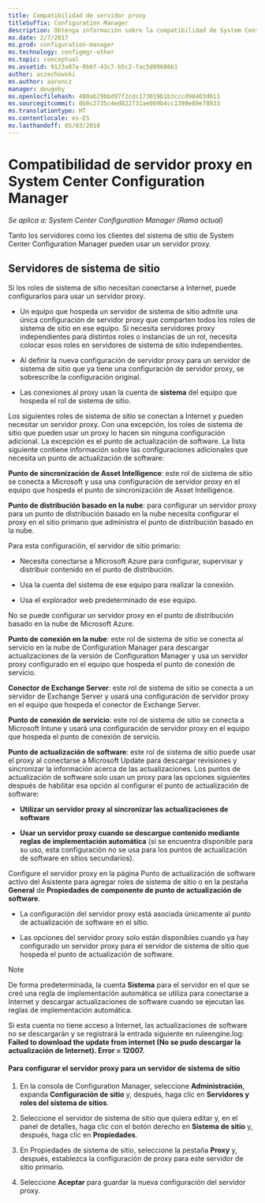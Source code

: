 ```yaml
---
title: Compatibilidad de servidor proxy
titleSuffix: Configuration Manager
description: Obtenga información sobre la compatibilidad de System Center Configuration Manager con los servidores proxy que usan los servidores y los clientes del sistema de sitio.
ms.date: 2/7/2017
ms.prod: configuration-manager
ms.technology: configmgr-other
ms.topic: conceptual
ms.assetid: 9123a87a-0b6f-43c7-b5c2-fac5d09686b1
author: aczechowski
ms.author: aaroncz
manager: dougeby
ms.openlocfilehash: 480ab29bbd97f2cdc173019b1b3cccd90403d011
ms.sourcegitcommit: 0b0c2735c4ed822731ae069b4cc1380e89e78933
ms.translationtype: HT
ms.contentlocale: es-ES
ms.lasthandoff: 05/03/2018
---
```

# <a name="proxy-server-support-in-system-center-configuration-manager"></a>Compatibilidad de servidor proxy en System Center Configuration Manager

*Se aplica a: System Center Configuration Manager (Rama actual)*

Tanto los servidores como los clientes del sistema de sitio de System Center Configuration Manager pueden usar un servidor proxy.  

## <a name="site-system-servers"></a>Servidores de sistema de sitio  
Si los roles de sistema de sitio necesitan conectarse a Internet, puede configurarlos para usar un servidor proxy.  

-   Un equipo que hospeda un servidor de sistema de sitio admite una única configuración de servidor proxy que comparten todos los roles de sistema de sitio en ese equipo. Si necesita servidores proxy independientes para distintos roles o instancias de un rol, necesita colocar esos roles en servidores de sistema de sitio independientes.  

-   Al definir la nueva configuración de servidor proxy para un servidor de sistema de sitio que ya tiene una configuración de servidor proxy, se sobrescribe la configuración original.  

-   Las conexiones al proxy usan la cuenta de **sistema** del equipo que hospeda el rol de sistema de sitio.  

Los siguientes roles de sistema de sitio se conectan a Internet y pueden necesitar un servidor proxy.  Con una excepción, los roles de sistema de sitio que pueden usar un proxy lo hacen sin ninguna configuración adicional. La excepción es el punto de actualización de software. La lista siguiente contiene información sobre las configuraciones adicionales que necesita un punto de actualización de software:  

**Punto de sincronización de Asset Intelligence**: este rol de sistema de sitio se conecta a Microsoft y usa una configuración de servidor proxy en el equipo que hospeda el punto de sincronización de Asset Intelligence.  

**Punto de distribución basado en la nube**: para configurar un servidor proxy para un punto de distribución basado en la nube necesita configurar el proxy en el sitio primario que administra el punto de distribución basado en la nube.  

Para esta configuración, el servidor de sitio primario:  

-   Necesita conectarse a Microsoft Azure para configurar, supervisar y distribuir contenido en el punto de distribución.  

-   Usa la cuenta del sistema de ese equipo para realizar la conexión.  

-   Usa el explorador web predeterminado de ese equipo.  

No se puede configurar un servidor proxy en el punto de distribución basado en la nube de Microsoft Azure.  

**Punto de conexión en la nube**: este rol de sistema de sitio se conecta al servicio en la nube de Configuration Manager para descargar actualizaciones de la versión de Configuration Manager y usa un servidor proxy configurado en el equipo que hospeda el punto de conexión de servicio.  

**Conector de Exchange Server**: este rol de sistema de sitio se conecta a un servidor de Exchange Server y usará una configuración de servidor proxy en el equipo que hospeda el conector de Exchange Server.  

**Punto de conexión de servicio**: este rol de sistema de sitio se conecta a Microsoft Intune y usará una configuración de servidor proxy en el equipo que hospeda el punto de conexión de servicio.  

**Punto de actualización de software**: este rol de sistema de sitio puede usar el proxy al conectarse a Microsoft Update para descargar revisiones y sincronizar la información acerca de las actualizaciones. Los puntos de actualización de software solo usan un proxy para las opciones siguientes después de habilitar esa opción al configurar el punto de actualización de software:  

-   **Utilizar un servidor proxy al sincronizar las actualizaciones de software**  

-   **Usar un servidor proxy cuando se descargue contenido mediante reglas de implementación automática** (si se encuentra disponible para su uso, esta configuración no se usa para los puntos de actualización de software en sitios secundarios).  

Configure el servidor proxy en la página Punto de actualización de software activo del Asistente para agregar roles de sistema de sitio o en la pestaña **General** de **Propiedades de componente de punto de actualización de software**.  

-   La configuración del servidor proxy está asociada únicamente al punto de actualización de software en el sitio.  

-   Las opciones del servidor proxy solo están disponibles cuando ya hay configurado un servidor proxy para el servidor de sistema de sitio que hospeda el punto de actualización de software.  

> [!NOTE]  
>  De forma predeterminada, la cuenta **Sistema** para el servidor en el que se creó una regla de implementación automática se utiliza para conectarse a Internet y descargar actualizaciones de software cuando se ejecutan las reglas de implementación automática.  
>   
>  Si esta cuenta no tiene acceso a Internet, las actualizaciones de software no se descargarán y se registrará la entrada siguiente en ruleengine.log: **Failed to download the update from internet (No se pudo descargar la actualización de Internet). Error = 12007.**  

#### <a name="to-set-up-the-proxy-server-for-a-site-system-server"></a>Para configurar el servidor proxy para un servidor de sistema de sitio  

1.  En la consola de Configuration Manager, seleccione **Administración**, expanda **Configuración de sitio** y, después, haga clic en **Servidores y roles del sistema de sitios**.  

2.  Seleccione el servidor de sistema de sitio que quiera editar y, en el panel de detalles, haga clic con el botón derecho en **Sistema de sitio** y, después, haga clic en **Propiedades**.  

3.  En Propiedades de sistema de sitio, seleccione la pestaña **Proxy** y, después, establezca la configuración de proxy para este servidor de sitio primario.  

4.  Seleccione **Aceptar** para guardar la nueva configuración del servidor proxy.  
